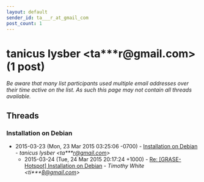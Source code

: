 ```yaml
---
layout: default
sender_id: ta___r_at_gmail_com
post_count: 1
---
```


# tanicus lysber <ta***r<span>@</span>gmail.com> (1 post)

_Be aware that many list participants used multiple email addresses over their time active on the list. As such this page may not contain all threads available._

## Threads

### Installation on Debian
+ 2015-03-23 (Mon, 23 Mar 2015 03:25:06 -0700) - [Installation on Debian](/archive/2015/03/b7457157c22e30d5e00b1516c0f2bf73b8ed1a6bcef7ae7895a005f6b0531f2a) - _tanicus lysber \<ta***r@gmail.com\>_
  + 2015-03-24 (Tue, 24 Mar 2015 20:17:24 +1000) - [Re: [GRASE-Hotspot] Installation on Debian](/archive/2015/03/51ad16768f9459faaae6be49050b21587ff25d585037e11414b10e3bcf3dc52c) - _Timothy White \<ti***8@gmail.com\>_


